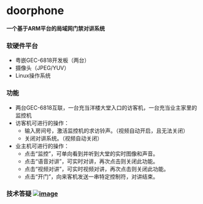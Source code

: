 # doorphone
**一个基于ARM平台的局域网门禁对讲系统**
 
### 软硬件平台 
* 粤嵌GEC-6818开发板（两台）
* 摄像头（JPEG/YUV）
* Linux操作系统
 
 
### 功能
* 两台GEC-6818互联，一台充当洋楼大堂入口的访客机，一台充当业主家里的监控机
* 访客机可进行的操作：
    * 输入房间号，激活监控机的求访铃声。（视频自动开启，且无法关闭）
    * 关闭对讲系统。（视频自动关闭）
* 业主机可进行的操作：
    * 点击“监控”，可单向看到并听到大堂的实时图像和声音。
    * 点击“语音对讲”，可实时对讲，再次点击则关闭此功能。
    * 点击“视频对讲”，可实时视频对讲，再次点击则关闭此功能。
    * 点击“开门”，向来客机发送一串特定控制符，对讲结束。

### 技术答疑 <a href="//shang.qq.com/wpa/qunwpa?idkey=bc2c3338276a40ac72131230ad041a00c60a2fe45172ab6b9a93fea44cf0e6fa">![image](https://github.com/vincent040/lab/blob/master/res/QQ_qun.png?raw=true)
